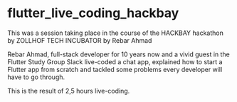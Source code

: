 # flutter_live_coding_hackbay

This was a session taking place in the course of the HACKBAY hackathon by ZOLLHOF TECH INCUBATOR by Rebar Ahmad 

Rebar Ahmad, full-stack developer for 10 years now and a vivid guest in the Flutter Study Group Slack live-coded a chat app, 
explained how to start a Flutter app from scratch and tackled some problems every developer will have to go through.

This is the result of 2,5 hours live-coding. 
